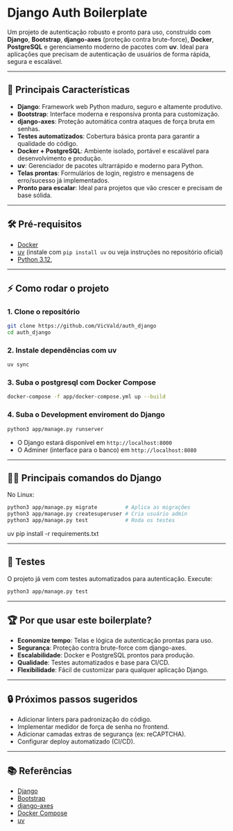 # Django Auth Boilerplate

Um projeto de autenticação robusto e pronto para uso, construído com **Django**, **Bootstrap**, **django-axes** (proteção contra brute-force), **Docker**, **PostgreSQL** e gerenciamento moderno de pacotes com **uv**. Ideal para aplicações que precisam de autenticação de usuários de forma rápida, segura e escalável.

---

## 🚀 **Principais Características**

- **Django**: Framework web Python maduro, seguro e altamente produtivo.
- **Bootstrap**: Interface moderna e responsiva pronta para customização.
- **django-axes**: Proteção automática contra ataques de força bruta em senhas.
- **Testes automatizados**: Cobertura básica pronta para garantir a qualidade do código.
- **Docker + PostgreSQL**: Ambiente isolado, portável e escalável para desenvolvimento e produção.
- **uv**: Gerenciador de pacotes ultrarrápido e moderno para Python.
- **Telas prontas**: Formulários de login, registro e mensagens de erro/sucesso já implementados.
- **Pronto para escalar**: Ideal para projetos que vão crescer e precisam de base sólida.

---

## 🛠️ **Pré-requisitos**

- [Docker](https://www.docker.com/get-started)
- [uv](https://github.com/astral-sh/uv) (instale com `pip install uv` ou veja instruções no repositório oficial)
- [Python 3.12](https://www.python.org/downloads/),

---

## ⚡ **Como rodar o projeto**

### 1. **Clone o repositório**
```bash
git clone https://github.com/VicVald/auth_django
cd auth_django
```

### 2. **Instale dependências com uv**
```bash
uv sync
```

### 3. **Suba o postgresql com Docker Compose**
```bash
docker-compose -f app/docker-compose.yml up --build
```
### 4. **Suba o Development enviroment do Django**
```bash
python3 app/manage.py runserver
```

- O Django estará disponível em `http://localhost:8000`
- O Adminer (interface para o banco) em `http://localhost:8080`

---

## 🧑‍💻 **Principais comandos do Django**

No Linux:
```bash
python3 app/manage.py migrate         # Aplica as migrações
python3 app/manage.py createsuperuser # Cria usuário admin
python3 app/manage.py test            # Roda os testes
```

uv pip install -r requirements.txt

---

## 🧪 **Testes**

O projeto já vem com testes automatizados para autenticação. Execute:

```bash
python3 app/manage.py test
```

---

## 🏆 **Por que usar este boilerplate?**

- **Economize tempo**: Telas e lógica de autenticação prontas para uso.
- **Segurança**: Proteção contra brute-force com django-axes.
- **Escalabilidade**: Docker e PostgreSQL prontos para produção.
- **Qualidade**: Testes automatizados e base para CI/CD.
- **Flexibilidade**: Fácil de customizar para qualquer aplicação Django.

---

## 🔒 **Próximos passos sugeridos**

- Adicionar linters para padronização do código.
- Implementar medidor de força de senha no frontend.
- Adicionar camadas extras de segurança (ex: reCAPTCHA).
- Configurar deploy automatizado (CI/CD).

---

## 📚 **Referências**

- [Django](https://www.djangoproject.com/)
- [Bootstrap](https://getbootstrap.com/)
- [django-axes](https://django-axes.readthedocs.io/)
- [Docker Compose](https://docs.docker.com/compose/)
- [uv](https://github.com/astral-sh/uv)

